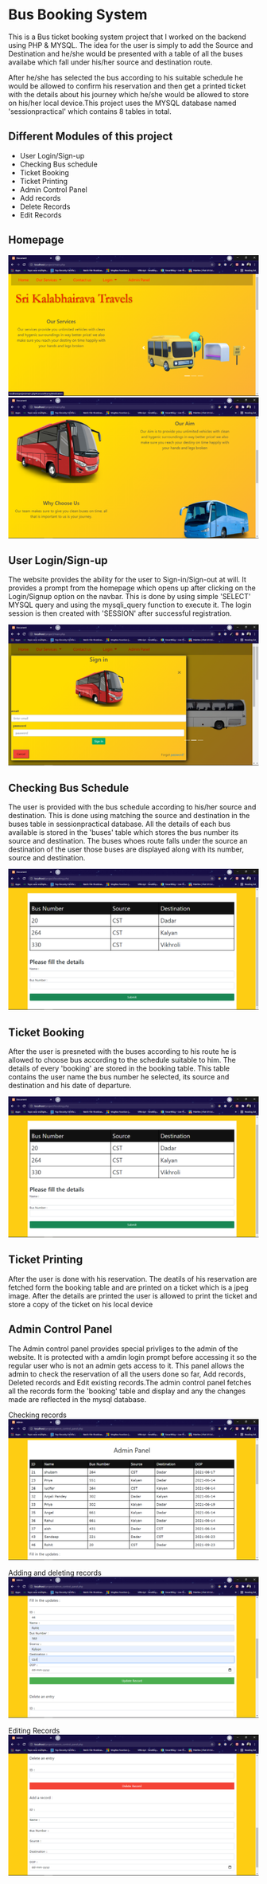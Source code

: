 # Bus Booking System 

This is a Bus ticket booking system project that I worked on the backend using PHP & MYSQL. The idea for the user is simply to add the Source and Destination and he/she would be presented with a table of all the buses availabe which fall under his/her source and destination route. 

After he/she has selected the bus according to his suitable schedule he would be allowed to confirm his reservation and then get a printed ticket with the details about his journey which he/she would be allowed to store on his/her local device.This project uses the MYSQL database named 'sessionpractical' which contains 8 tables in total.

## Different Modules of this project 

* User Login/Sign-up
* Checking Bus schedule
* Ticket Booking
* Ticket Printing
* Admin Control Panel
* Add records
* Delete Records
* Edit Records

## Homepage 

![](screenshots/Screenshot%20(114).png)
![](screenshots/Screenshot%20(115).png)

## User Login/Sign-up

The website provides the ability for the user to Sign-in/Sign-out at will. It provides a prompt from the homepage which opens up after clicking on the Login/Signup option on the navbar. This is done by using simple 'SELECT' MYSQL query and using the mysqli_query function to execute it. The login session is then created with 'SESSION' after successful registration.  

![](screenshots/Screenshot%20(120).png)

## Checking Bus Schedule

The user is provided with the bus schedule according to his/her source and destination. This is done using matching the source and destination in the buses table in sessionpractical database. All the details of each bus available is stored in the 'buses' table which stores the bus number its source and destination. The buses whoes route falls under the source an destination of the user those buses are displayed along with its number, source and destination.

![](screenshots/Screenshot%20(116).png)

## Ticket Booking 

After the user is presneted with the buses according to his route he is allowed to choose bus according to the schedule suitable to him. The details of every 'booking' are stored in the booking table. This table contains the user name the bus number he selected, its source and destination and his date of departure.

![](screenshots/Screenshot%20(116).png)

## Ticket Printing 

After the user is done with his reservation. The deatils of his reservation are fetched form the booking table and are printed on a ticket which is a jpeg image. After the details are printed the user is allowed to print the ticket and store a copy of the ticket on his local device 

## Admin Control Panel

The Admin control panel provides special privliges to the admin of the website. It is protected with a amdin login prompt before accessing it so the regular user who is not an admin gets access to it. This panel allows the admin to check the reservation of all the users done so far, Add records, Deleted records and Edit existing records.The admin control panel fetches all the records form the 'booking' table and display and any the changes made are reflected in the mysql database.

Checking records
![](screenshots/Screenshot%20(117).png)

Adding and deleting records
![](screenshots/Screenshot%20(118).png)

Editing Records
![](screenshots/Screenshot%20(119).png)


